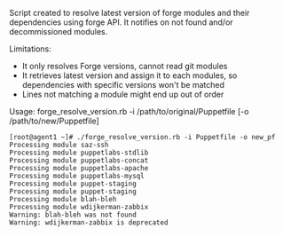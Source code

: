 Script created to resolve latest version of forge modules and their
dependencies using forge API.
It notifies on not found and/or decommissioned modules.

Limitations: 
- It only resolves Forge versions, cannot read git modules
- It retrieves latest version and assign it to each modules,
so dependencies with specific versions won't be matched
- Lines not matching a module might end up out of order

Usage: forge_resolve_version.rb -i /path/to/original/Puppetfile [-o /path/to/new/Puppetfile]

```
[root@agent1 ~]# ./forge_resolve_version.rb -i Puppetfile -o new_pf
Processing module saz-ssh
Processing module puppetlabs-stdlib
Processing module puppetlabs-concat
Processing module puppetlabs-apache
Processing module puppetlabs-mysql
Processing module puppet-staging
Processing module puppet-staging
Processing module blah-bleh
Processing module wdijkerman-zabbix
Warning: blah-bleh was not found
Warning: wdijkerman-zabbix is deprecated
```
